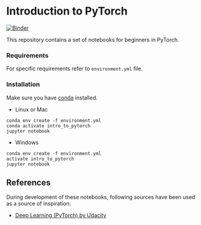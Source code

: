 # Introduction to PyTorch

[![Binder](https://mybinder.org/badge_logo.svg)](https://mybinder.org/v2/gh/emlozin/intro_to_pytorch/main)

This repository contains a set of notebooks for beginners in PyTorch.


### Requirements

For specific requirements refer to ``environment.yml`` file. 

### Installation
Make sure you have [conda](https://docs.conda.io/projects/conda/en/latest/user-guide/install/) installed.

- Linux or Mac

```
conda env create -f environment.yml
conda activate intro_to_pytorch
jupyter notebook
```

- Windows

```
conda env create -f environment.yml
activate intro_to_pytorch
jupyter notebook
```

## References

During development of these notebooks, following sources have been used as a source of inspiration:

- [Deep Learning (PyTorch) by Udacity](https://github.com/udacity/deep-learning-v2-pytorch)